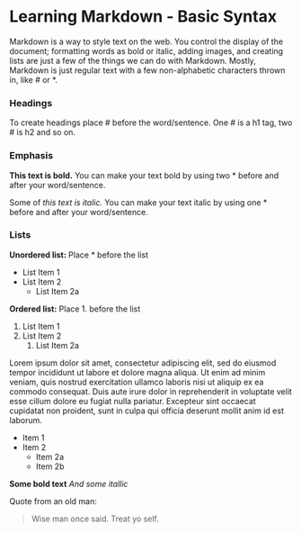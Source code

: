 # Learning Markdown - Basic Syntax  

Markdown is a way to style text on the web. You control the display of the document; formatting words as bold or italic, adding images, and creating lists are just a few of the things we can do with Markdown. Mostly, Markdown is just regular text with a few non-alphabetic characters thrown in, like # or *.

### Headings

To create headings place # before the word/sentence. One # is a h1 tag, two # is h2 and so on.

### Emphasis  

**This text is bold.** 
You can make your text bold by using two * before and after your word/sentence.  

Some of *this text is italic.* 
You can make your text italic by using one * before and after your word/sentence.  

### Lists  

**Unordered list:**
    Place * before the list  
* List Item 1
* List Item 2
   * List Item 2a
   
**Ordered list:** 
    Place 1. before the list 
    
1. List Item 1
1. List Item 2
    1. List Item 2a  
    


Lorem ipsum dolor sit amet, consectetur adipiscing elit, sed do eiusmod tempor incididunt ut labore et dolore magna aliqua. Ut enim ad minim veniam, quis nostrud exercitation ullamco laboris nisi ut aliquip ex ea commodo consequat. Duis aute irure dolor in reprehenderit in voluptate velit esse cillum dolore eu fugiat nulla pariatur. Excepteur sint occaecat cupidatat non proident, sunt in culpa qui officia deserunt mollit anim id est laborum.

* Item 1
* Item 2
  * Item 2a
  * Item 2b
  
**Some bold text**
*And some itallic*

Quote from an old man:
> Wise man once said.
> Treat yo self.

